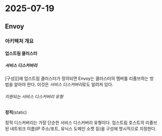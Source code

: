 # 2025-07-19

## Envoy

### 아키텍처 개요

#### 업스트림 클러스터

##### 서비스 디스커버리

[구성][]에 업스트림 클러스터가 정의되면 Envoy는 클러스터의 멤버를 리졸브하는 방법을 알아야 한다. 이것은 *서비스 디스커버리*로도 알려져 있다.

###### 지원되는 서비스 디스커버리 유형

**정적**(static)

정적 디스커버리는 가장 단순한 서비스 디스커버리 유형이다. 업스트림 호스트의 리졸브된 네트워크 이름(IP 주소/포트, 유닉스 도메인 소켓 등)을 구성에 명시적으로 지정한다.
